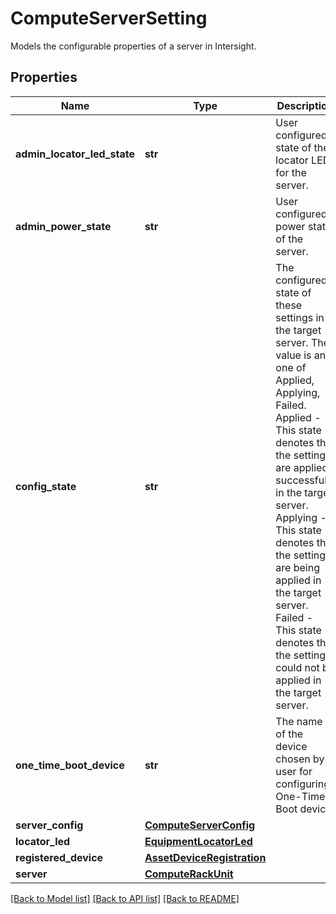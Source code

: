 # ComputeServerSetting

Models the configurable properties of a server in Intersight. 
## Properties
Name | Type | Description | Notes
------------ | ------------- | ------------- | -------------
**admin_locator_led_state** | **str** | User configured state of the locator LED for the server.   | [optional] [default to 'None']
**admin_power_state** | **str** | User configured power state of the server.   | [optional] [default to 'Policy']
**config_state** | **str** | The configured state of these settings in the target server. The value is any one of Applied, Applying, Failed. Applied - This state denotes that the settings are applied successfully in the target server. Applying - This state denotes that the settings are being applied in the target server. Failed - This state denotes that the settings could not be applied in the target server.   | [optional] [readonly] [default to 'Applied']
**one_time_boot_device** | **str** | The name of the device chosen by user for configuring One-Time Boot device.   | [optional] 
**server_config** | [**ComputeServerConfig**](ComputeServerConfig.md) |  | [optional] 
**locator_led** | [**EquipmentLocatorLed**](.md) |  | [optional] 
**registered_device** | [**AssetDeviceRegistration**](.md) |  | [optional] 
**server** | [**ComputeRackUnit**](.md) |  | [optional] 

[[Back to Model list]](../README.md#documentation-for-models) [[Back to API list]](../README.md#documentation-for-api-endpoints) [[Back to README]](../README.md)


